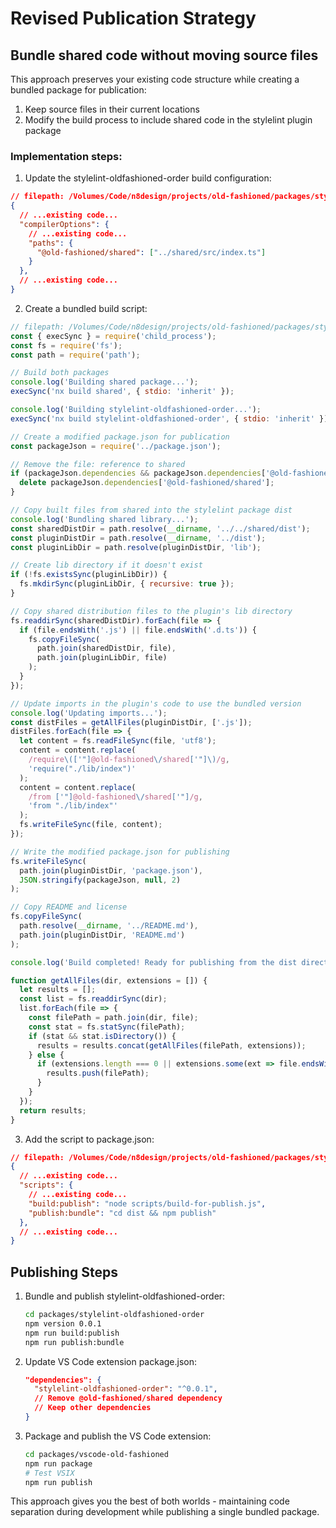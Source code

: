 # Revised Publication Strategy

## Bundle shared code without moving source files

This approach preserves your existing code structure while creating a bundled package for publication:

1. Keep source files in their current locations
2. Modify the build process to include shared code in the stylelint plugin package

### Implementation steps:

1. Update the stylelint-oldfashioned-order build configuration:

```json
// filepath: /Volumes/Code/n8design/projects/old-fashioned/packages/stylelint-oldfashioned-order/tsconfig.json
{
  // ...existing code...
  "compilerOptions": {
    // ...existing code...
    "paths": {
      "@old-fashioned/shared": ["../shared/src/index.ts"]
    }
  },
  // ...existing code...
}
```

2. Create a bundled build script:

```javascript
// filepath: /Volumes/Code/n8design/projects/old-fashioned/packages/stylelint-oldfashioned-order/scripts/build-for-publish.js
const { execSync } = require('child_process');
const fs = require('fs');
const path = require('path');

// Build both packages
console.log('Building shared package...');
execSync('nx build shared', { stdio: 'inherit' });

console.log('Building stylelint-oldfashioned-order...');
execSync('nx build stylelint-oldfashioned-order', { stdio: 'inherit' });

// Create a modified package.json for publication
const packageJson = require('../package.json');

// Remove the file: reference to shared
if (packageJson.dependencies && packageJson.dependencies['@old-fashioned/shared']) {
  delete packageJson.dependencies['@old-fashioned/shared'];
}

// Copy built files from shared into the stylelint package dist
console.log('Bundling shared library...');
const sharedDistDir = path.resolve(__dirname, '../../shared/dist');
const pluginDistDir = path.resolve(__dirname, '../dist');
const pluginLibDir = path.resolve(pluginDistDir, 'lib');

// Create lib directory if it doesn't exist
if (!fs.existsSync(pluginLibDir)) {
  fs.mkdirSync(pluginLibDir, { recursive: true });
}

// Copy shared distribution files to the plugin's lib directory
fs.readdirSync(sharedDistDir).forEach(file => {
  if (file.endsWith('.js') || file.endsWith('.d.ts')) {
    fs.copyFileSync(
      path.join(sharedDistDir, file),
      path.join(pluginLibDir, file)
    );
  }
});

// Update imports in the plugin's code to use the bundled version
console.log('Updating imports...');
const distFiles = getAllFiles(pluginDistDir, ['.js']);
distFiles.forEach(file => {
  let content = fs.readFileSync(file, 'utf8');
  content = content.replace(
    /require\(['"]@old-fashioned\/shared['"]\)/g,
    'require("./lib/index")'
  );
  content = content.replace(
    /from ['"]@old-fashioned\/shared['"]/g,
    'from "./lib/index"'
  );
  fs.writeFileSync(file, content);
});

// Write the modified package.json for publishing
fs.writeFileSync(
  path.join(pluginDistDir, 'package.json'),
  JSON.stringify(packageJson, null, 2)
);

// Copy README and license
fs.copyFileSync(
  path.resolve(__dirname, '../README.md'),
  path.join(pluginDistDir, 'README.md')
);

console.log('Build completed! Ready for publishing from the dist directory.');

function getAllFiles(dir, extensions = []) {
  let results = [];
  const list = fs.readdirSync(dir);
  list.forEach(file => {
    const filePath = path.join(dir, file);
    const stat = fs.statSync(filePath);
    if (stat && stat.isDirectory()) {
      results = results.concat(getAllFiles(filePath, extensions));
    } else {
      if (extensions.length === 0 || extensions.some(ext => file.endsWith(ext))) {
        results.push(filePath);
      }
    }
  });
  return results;
}
```

3. Add the script to package.json:

```json
// filepath: /Volumes/Code/n8design/projects/old-fashioned/packages/stylelint-oldfashioned-order/package.json
{
  // ...existing code...
  "scripts": {
    // ...existing code...
    "build:publish": "node scripts/build-for-publish.js",
    "publish:bundle": "cd dist && npm publish"
  },
  // ...existing code...
}
```

## Publishing Steps

1. Bundle and publish stylelint-oldfashioned-order:
   ```bash
   cd packages/stylelint-oldfashioned-order
   npm version 0.0.1
   npm run build:publish
   npm run publish:bundle
   ```

2. Update VS Code extension package.json:
   ```json
   "dependencies": {
     "stylelint-oldfashioned-order": "^0.0.1",
     // Remove @old-fashioned/shared dependency
     // Keep other dependencies
   }
   ```

3. Package and publish the VS Code extension:
   ```bash
   cd packages/vscode-old-fashioned
   npm run package
   # Test VSIX
   npm run publish
   ```

This approach gives you the best of both worlds - maintaining code separation during development while publishing a single bundled package.
